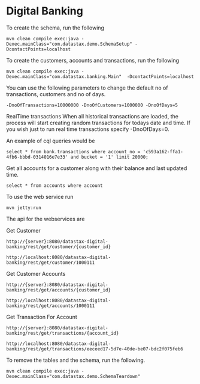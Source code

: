 Digital Banking
========================

To create the schema, run the following

	mvn clean compile exec:java -Dexec.mainClass="com.datastax.demo.SchemaSetup" -DcontactPoints=localhost

To create the customers, accounts and transactions, run the following 
	
	mvn clean compile exec:java -Dexec.mainClass="com.datastax.banking.Main"  -DcontactPoints=localhost

You can use the following parameters to change the default no of transactions, customers and no of days.
	
	-DnoOfTransactions=10000000 -DnoOfCustomers=1000000 -DnoOfDays=5

RealTime transactions
When all historical transactions are loaded, the process will start creating random transactions for todays date and time. If you wish just to run real time transactions specify -DnoOfDays=0.

An example of cql queries would be

	select * from bank.transactions where account_no = 'c593a162-ffa1-4fb6-bbbd-0314016e7e33' and bucket = '1' limit 20000;
		
Get all accounts for a customer along with their balance and last updated time.

	select * from accounts where account

To use the web service run 

	mvn jetty:run
	
The api for the webservices are 

Get Customer 

	http://{server}:8080/datastax-digital-banking/rest/get/customer/{customer_id}

	http://localhost:8080/datastax-digital-banking/rest/get/customer/1000111

Get Customer Accounts
	
	http://{server}:8080/datastax-digital-banking/rest/get/accounts/{customer_id}
	
	http://localhost:8080/datastax-digital-banking/rest/get/accounts/1000111
	
Get Transaction For Account 
	
	http://{server}:8080/datastax-digital-banking/rest/get/transactions/{account_id}
	
	http://localhost:8080/datastax-digital-banking/rest/get/transactions/eeceed17-5d7e-40de-be07-bdc2f075feb6
	

To remove the tables and the schema, run the following.

    mvn clean compile exec:java -Dexec.mainClass="com.datastax.demo.SchemaTeardown"
    
     

